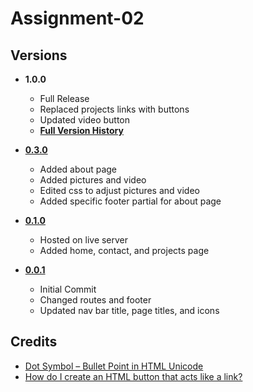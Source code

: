 # Assignment-02

## Versions

* **1.0.0**
    * Full Release
    * Replaced projects links with buttons
    * Updated video button
    * **[Full Version History](https://github.com/johnny982/Assignment-02/commits/main/)**

* **[0.3.0](https://github.com/johnny982/Assignment-02/commit/cc1822ba69b32b2e2d7c2595dd19de39490d45f4)**
    * Added about page
    * Added pictures and video
    * Edited css to adjust pictures and video
    * Added specific footer partial for about page

* **[0.1.0](https://github.com/johnny982/Assignment-02/commit/6201652067866aebc2ae2c5cf6adb24d55740f9e)**
    * Hosted on live server
    * Added home, contact, and projects page

* **[0.0.1](https://github.com/johnny982/Assignment-02/commit/03b06a47a397e22ff22645f79c33f60d4c1c7005)**
    * Initial Commit
    * Changed routes and footer
    * Updated nav bar title, page titles, and icons


## Credits
* [Dot Symbol – Bullet Point in HTML Unicode](https://www.freecodecamp.org/news/dot-symbol-bullet-point-in-html-unicode/)
* [How do I create an HTML button that acts like a link?](https://stackoverflow.com/questions/2906582/how-do-i-create-an-html-button-that-acts-like-a-link)